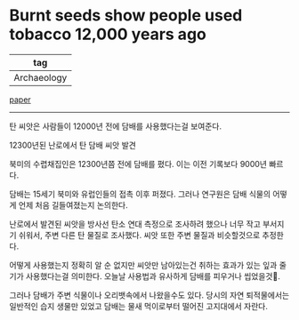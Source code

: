 # Burnt seeds show people used tobacco 12,000 years ago

|tag|
|------|
|Archaeology|


[paper](https://www.nature.com/articles/d41586-021-02789-9)  

*******


탄 씨앗은 사람들이 12000년 전에 담배를 사용했다는걸 보여준다.


12300년된 난로에서 탄 담배 씨앗 발견

북미의 수렵채집인은 12300년쯤 전에 담배를 폈다. 이는 이전 기록보다 9000년 빠르다.

담배는 15세기 북미와 유럽인들의 접촉 이후 퍼졌다. 그러나 연구원은 담배 식물의 어떻게 언제 처음 길들여졌는지 논의한다.


난로에서 발견된 씨앗을 방사선 탄소 연대 측정으로 조사하려 했으나 너무 작고 부서지기 쉬워서, 주변 다른 탄 물질로 조사했다. 씨앗 또한 주변 물질과 비슷할것으로 추정한다.  

어떻게 사용했는지 정확히 알 순 없지만 씨앗만 남아있는건 취하는 효과가 있는 잎과 줄기가 사용했다는걸 의미한다.
오늘날 사용법과 유사하게 담배를 피우거나 씹었을것. 

그러나 담배가 주변 식물이나 오리뱃속에서 나왔을수도 있다. 당시의 자연 퇴적물에서는 일반적인 습지 생물만 있었고 담배는 물새 먹이로부터 떨어진 고지대에서 자란다.